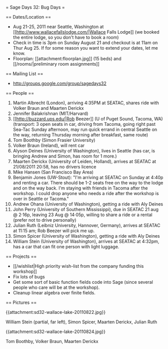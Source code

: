 = Sage Days 32: Bug Days =

== Dates/Location ==

 * Aug 21-25, 2011 near Seattle, Washington at [[http://www.wallacefallslodge.com/|Wallace Falls Lodge]] (we booked the entire lodge, so you don't have to book a room)
 * Check in time is 3pm on Sunday August 21 and checkout is at 11am on Thur Aug 25.  If for some reason you want to extend your dates, let me know. 
 * Floorplan: [[attachment:floorplan.jpg]] (15 beds) and [[/rooms/|preliminary room assignments]]

== Mailing List ==

 *  http://groups.google.com/group/sagedays32

== People ==

 1. Martin Albrecht (London), arriving 4:35PM at SEATAC, shares ride with Volker Braun and Maarten Derickx
 1. Jennifer Balakrishnan (MIT/Harvard)
 1. [[http://buzzard.ups.edu/|Rob Beezer]] (U of Puget Sound, Tacoma, WA) (transport: 3 open seats in car, driving from Tacoma, going right past Sea-Tac Sunday afternoon, may run quick errand in central Seattle on the way, returning Thursday morning after breakfast, same route)
 1. Tom Boothby (Simon Frasier University)
 1. Volker Braun (Ireland), will rent car
 1. Alyson Deines (University of Washington), lives in Seattle (has car, is bringing Andrew and Simon, has room for 1 more.)
 1. Maarten Derickx (University of Leiden, Holland), arrives at SEATAC at 21/08/2011 20:58, has no drivers licence
 1. Mike Hansen (San Francisco Bay Area)
 1. Benjamin Jones (UW-Stout): "I'm arriving at SEATAC on Sunday at 4:40p and renting a car. There should be 1-2 seats free on the way to the lodge and on the way back. I'm staying with friends in Tacoma after the workshop. I could drop anyone who needs a ride after the workshop is over in Seattle or Tacoma."
 1. Andrew Ohana (University of Washington), getting a ride with Aly Deines
 1. John Perry (University of Southern Mississippi), due in SEATAC 21 aug @ 2·16p, leaving 23 Aug @ 14·05p, willing to share a ride or a rental (prefer not to drive personally)
 1. Julian Ruth (Leibniz University, Hannover, Germany), arrives at SEATAC at 11:15 am; Rob Beezer will pick me up.
 1. Simon Spicer (University of Washington), getting a ride with Aly Deines
 1. William Stein (University of Washington), arrives at SEATAC at 4:32pm, has a car that can fit one person with light luggage.


== Projects ==

 * [[/wishlist|High priority wish-list from the company funding this workshop]]
 * Fix lots of bugs
 * Get some sort of basic function fields code into Sage (since several people who care will be at the workshop).
 * Cleanup linear algebra over finite fields.

== Pictures ==

{{attachment:sd32-wallace-lake-20110822.jpg}}

William Stein (partial, far left), Simon Spicer, Maarten Derickx, Julian Ruth

{{attachment:sd32-wallace-lake-20110824.jpg}}

Tom Boothby, Volker Braun, Maarten Derickx
